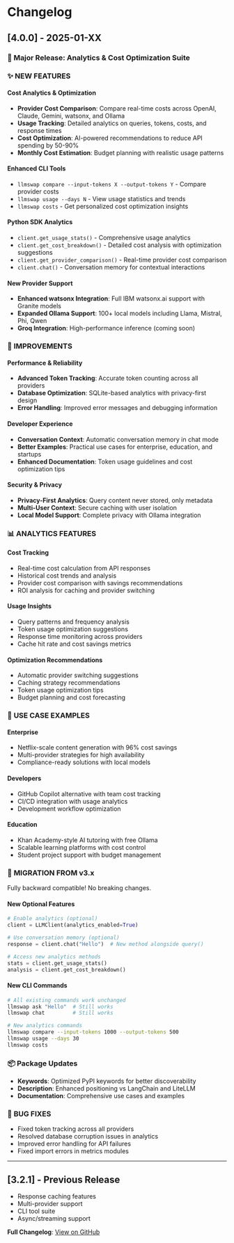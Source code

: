 # Changelog

## [4.0.0] - 2025-01-XX

### 🎉 Major Release: Analytics & Cost Optimization Suite

### ✨ **NEW FEATURES**

#### **Cost Analytics & Optimization**
- **Provider Cost Comparison**: Compare real-time costs across OpenAI, Claude, Gemini, watsonx, and Ollama
- **Usage Tracking**: Detailed analytics on queries, tokens, costs, and response times
- **Cost Optimization**: AI-powered recommendations to reduce API spending by 50-90%
- **Monthly Cost Estimation**: Budget planning with realistic usage patterns

#### **Enhanced CLI Tools**
- `llmswap compare --input-tokens X --output-tokens Y` - Compare provider costs
- `llmswap usage --days N` - View usage statistics and trends
- `llmswap costs` - Get personalized cost optimization insights

#### **Python SDK Analytics**
- `client.get_usage_stats()` - Comprehensive usage analytics
- `client.get_cost_breakdown()` - Detailed cost analysis with optimization suggestions
- `client.get_provider_comparison()` - Real-time provider cost comparison
- `client.chat()` - Conversation memory for contextual interactions

#### **New Provider Support**
- **Enhanced watsonx Integration**: Full IBM watsonx.ai support with Granite models
- **Expanded Ollama Support**: 100+ local models including Llama, Mistral, Phi, Qwen
- **Groq Integration**: High-performance inference (coming soon)

### 🔧 **IMPROVEMENTS**

#### **Performance & Reliability**
- **Advanced Token Tracking**: Accurate token counting across all providers
- **Database Optimization**: SQLite-based analytics with privacy-first design
- **Error Handling**: Improved error messages and debugging information

#### **Developer Experience**
- **Conversation Context**: Automatic conversation memory in chat mode
- **Better Examples**: Practical use cases for enterprise, education, and startups
- **Enhanced Documentation**: Token usage guidelines and cost optimization tips

#### **Security & Privacy**
- **Privacy-First Analytics**: Query content never stored, only metadata
- **Multi-User Context**: Secure caching with user isolation
- **Local Model Support**: Complete privacy with Ollama integration

### 📊 **ANALYTICS FEATURES**

#### **Cost Tracking**
- Real-time cost calculation from API responses
- Historical cost trends and analysis
- Provider cost comparison with savings recommendations
- ROI analysis for caching and provider switching

#### **Usage Insights**
- Query patterns and frequency analysis
- Token usage optimization suggestions
- Response time monitoring across providers
- Cache hit rate and cost savings metrics

#### **Optimization Recommendations**
- Automatic provider switching suggestions
- Caching strategy recommendations
- Token usage optimization tips
- Budget planning and cost forecasting

### 🏢 **USE CASE EXAMPLES**

#### **Enterprise**
- Netflix-scale content generation with 96% cost savings
- Multi-provider strategies for high availability
- Compliance-ready solutions with local models

#### **Developers**
- GitHub Copilot alternative with team cost tracking
- CI/CD integration with usage analytics
- Development workflow optimization

#### **Education**
- Khan Academy-style AI tutoring with free Ollama
- Scalable learning platforms with cost control
- Student project support with budget management

### 🔄 **MIGRATION FROM v3.x**

Fully backward compatible! No breaking changes.

#### **New Optional Features**
```python
# Enable analytics (optional)
client = LLMClient(analytics_enabled=True)

# Use conversation memory (optional)
response = client.chat("Hello")  # New method alongside query()

# Access new analytics methods
stats = client.get_usage_stats()
analysis = client.get_cost_breakdown()
```

#### **New CLI Commands**
```bash
# All existing commands work unchanged
llmswap ask "Hello"  # Still works
llmswap chat         # Still works

# New analytics commands
llmswap compare --input-tokens 1000 --output-tokens 500
llmswap usage --days 30
llmswap costs
```

### 📦 **Package Updates**
- **Keywords**: Optimized PyPI keywords for better discoverability
- **Description**: Enhanced positioning vs LangChain and LiteLLM
- **Documentation**: Comprehensive use cases and examples

### 🐛 **BUG FIXES**
- Fixed token tracking across all providers
- Resolved database corruption issues in analytics
- Improved error handling for API failures
- Fixed import errors in metrics modules

---

## [3.2.1] - Previous Release
- Response caching features
- Multi-provider support
- CLI tool suite
- Async/streaming support

**Full Changelog**: [View on GitHub](https://github.com/sreenathmmenon/llmswap/compare/v3.2.1...v4.0.0)